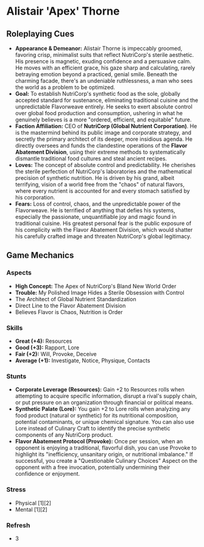 # Alistair 'Apex' Thorne

## Roleplaying Cues

*   **Appearance & Demeanor:** Alistair Thorne is impeccably groomed, favoring crisp, minimalist suits that reflect NutriCorp's sterile aesthetic. His presence is magnetic, exuding confidence and a persuasive calm. He moves with an efficient grace, his gaze sharp and calculating, rarely betraying emotion beyond a practiced, genial smile. Beneath the charming facade, there's an undeniable ruthlessness, a man who sees the world as a problem to be optimized.
*   **Goal:** To establish NutriCorp's synthetic food as the sole, globally accepted standard for sustenance, eliminating traditional cuisine and the unpredictable Flavorweave entirely. He seeks to exert absolute control over global food production and consumption, ushering in what he genuinely believes is a more "ordered, efficient, and equitable" future.
*   **Faction Affiliation:** CEO of **NutriCorp (Global Nutrient Corporation)**. He is the mastermind behind its public image and corporate strategy, and secretly the primary architect of its deeper, more insidious agenda. He directly oversees and funds the clandestine operations of the **Flavor Abatement Division**, using their extreme methods to systematically dismantle traditional food cultures and steal ancient recipes.
*   **Loves:** The concept of absolute control and predictability. He cherishes the sterile perfection of NutriCorp's laboratories and the mathematical precision of synthetic nutrition. He is driven by his grand, albeit terrifying, vision of a world free from the "chaos" of natural flavors, where every nutrient is accounted for and every stomach satisfied by his corporation.
*   **Fears:** Loss of control, chaos, and the unpredictable power of the Flavorweave. He is terrified of anything that defies his systems, especially the passionate, unquantifiable joy and magic found in traditional cuisine. His greatest personal fear is the public exposure of his complicity with the Flavor Abatement Division, which would shatter his carefully crafted image and threaten NutriCorp's global legitimacy.

## Game Mechanics

### Aspects

*   **High Concept:** The Apex of NutriCorp's Bland New World Order
*   **Trouble:** My Polished Image Hides a Sterile Obsession with Control
*   The Architect of Global Nutrient Standardization
*   Direct Line to the Flavor Abatement Division
*   Believes Flavor is Chaos, Nutrition is Order

### Skills

*   **Great (+4):** Resources
*   **Good (+3):** Rapport, Lore
*   **Fair (+2):** Will, Provoke, Deceive
*   **Average (+1):** Investigate, Notice, Physique, Contacts

### Stunts

*   **Corporate Leverage (Resources):** Gain +2 to Resources rolls when attempting to acquire specific information, disrupt a rival's supply chain, or put pressure on an organization through financial or political means.
*   **Synthetic Palate (Lore):** You gain +2 to Lore rolls when analyzing any food product (natural or synthetic) for its nutritional composition, potential contaminants, or unique chemical signature. You can also use Lore instead of Culinary Craft to identify the precise synthetic components of any NutriCorp product.
*   **Flavor Abatement Protocol (Provoke):** Once per session, when an opponent is enjoying a traditional, flavorful dish, you can use Provoke to highlight its "inefficiency, unsanitary origin, or nutritional imbalance." If successful, you create a "Questionable Culinary Choices" Aspect on the opponent with a free invocation, potentially undermining their confidence or enjoyment.

### Stress

*   Physical [1][2]
*   Mental [1][2]

### Refresh

*   3